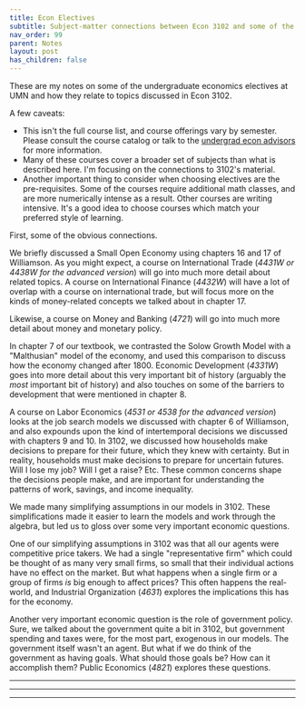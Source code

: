 ```yaml
---
title: Econ Electives
subtitle: Subject-matter connections between Econ 3102 and some of the 4000-level econ electives.
nav_order: 99
parent: Notes
layout: post
has_children: false
---
```


These are my notes on some of the undergraduate economics electives at UMN
and how they relate to topics discussed in Econ 3102. 

A few caveats:
- This isn't the full course list, and course offerings vary by semester. Please consult the course catalog or talk to the [undergrad econ advisors](https://cla.umn.edu/economics/undergraduate/advising) for more information.
- Many of these courses cover a broader set of subjects than what is described here. I'm focusing on the connections to 3102's material.
- Another important thing to consider when choosing electives are the pre-requisites. Some of the courses require additional math classes, and are more numerically intense as a result. Other courses are writing intensive. It's a good idea to choose courses which match your preferred style of learning.


<!--
Students typically 
My goal is to help students find the electives that appeal to them by

## Brief Description on Common Prerequisites

- **Calculus II** (Math 1272 or equivalent) teaches you integral calculus. Integration is an important tool for understanding many different topics.
- **Linear Algebra** and Diff Eq (Math 2243). You've solved systems of equations before. This class extends and formalizes the concepts involved. Linear algebra also teaches you about matrix operations, which let you manipulate many numbers at once, and which are important for econometric techniques.
- **Multivariable Calculus** (Math 2263) takes the concepts and techniques from Calc I and II, and extends them to multiple dimensions. You've already seen a bit of this in your econ classes, whenever you take the partial derivative of a function.
- **Statistics** (Stat 4101 and 4102) teaches you about random distributions, and how to measure and summarize data. 
- Freshman Writing Practice
-->

<!--
TODO: What is freshman writing practice?
I will list it as "writing" in the prereqs


Intro to stats is Stat 3011 3022
5101 and 5102 are mentioned, but only required for 8000 level courses. So I can ignore those here.

Maybe a note about the brief dicsussion of coorelations in class?
Integration is an important tool for understanding topics like uncertainty and inequality.
The underlying concepts are vital for discussing uncertainty and inequality. -->




<!--## Elective Courses Offered this Spring-->

<!--## Electives Related to Topics Covered in 3102-->

<!--## Some Notes Elective Offerings-->


First, some of the obvious connections.

We briefly discussed a Small Open Economy using chapters 16 and 17 of Williamson.
As you might expect, 
a course on International Trade (*4431W or 4438W for the advanced version*) will go into much more detail about related topics.
A course on International Finance (*4432W*) will have a lot of overlap with a course on international trade, but will focus more on the kinds of money-related concepts we talked about in chapter 17.

Likewise, a course on Money and Banking (*4721*) will go into much more detail about money and monetary policy.

In chapter 7 of our textbook, we contrasted the Solow Growth Model with a "Malthusian" model of the economy,
and used this comparison to discuss how the economy changed after 1800. 
Economic Development (*4331W*) goes into more detail about this very important bit of history
(arguably the *most* important bit of history)
and also touches on some of the barriers to development that were mentioned in chapter 8.

<!-- relates to the inequality *between* countries.-->
<!--I attach the syllabus. My guess would be very little overlap. We’re doing more econ history stuff and fewer models.-->



<!--
TODO: Blurb about inequality.
Inequality is an important subject in economics, but is difficult to rigorously discuss without an understanding of integral calculus and statistics.
As such, we only very briefly discussed such topics in 3102.
There are several course offerings that explore inequality in more detail.
The main goal of 3102 is to introduce you to the tools of economics. 
-->


<!--Poverty and Income Inequality (*4341*) qualitatively looks at inequality *within* a country, focusing on the United States.
If you want to know more about the inequalities *between* countries, as we touched upon in chapters 7 and 8 of Williamson,
then consider taking a course on Economic Development (*4331W*).

Many other courses touch on the subject of inequality as well.-->




<!--
http://classinfo.umn.edu/?term=1209&subject=ECON&catalog_nbr=4341

### ECON 4341 -- Poverty and Income Inequality

Course Catalog Description
: This course focuses on the economic aspects of poverty and inequality in the United States. The course utilizes economic theory and empirical research to analyze the determinants of, and potential strategies to overcome poverty and inequality. Topics include measurement and trends of poverty and income inequality, labor markets, education, discrimination, residential segregation,  immigration,  hunger and nutrition, US farm policy, food distribution, food security, food aid, the connection between food production and health outcomes, as well as other related themes.



PreReqs
: intermediate courses-->


A course on Labor Economics (*4531 or 4538 for the advanced version*) looks at the job search models we discussed with chapter 6 of Williamson, 
and also expounds upon the kind of intertemporal decisions we discussed with chapters 9 and 10.<!--, adding uncertainty into the mix.-->
In 3102, we discussed how households make decisions to prepare for their future, which they knew with certainty.
But in reality, households must make decisions to prepare for uncertain futures.
Will I lose my job? Will I get a raise? Etc.
These common concerns<!--Such shocks--> shape the decisions people make, 
and <!--such shocks--> are important for understanding the patterns of work, savings, and income inequality.


<!--
If I had a lot of time, I could go through Lise's models one by one.
For example, 
https://digifesto.com/2019/11/09/notes-on-krussell-smith-1998-and-macroeconomic-theory/
 Krusell and Smith, 1998 “Income and wealth heterogeneity in the macroeconomy.”
has a model of inequality with different preference parameters. That's pretty easy to design a HW problem around.

-->



<!--
Financial Economics (*4751 or 4758 for the advanced version*) 

Regular reading of the business press (Wall Street Journal, Financial Times, The
Economist, New York Times) is strongly recommended.
• Articles: Each chapter in Bailey’s textbook has a list of references. Other references
will be announced in class.
• Nobel Prize Committee 2013, “Understanding Asset Prices”.

• Hull, John Options, Futures and Other Derivatives Pearson Education, 10th (or ear-
lier) Edition, (useful for the 2nd part of the course).









### ECON 4751 - Financial Economics (4758 - Advanced)

Course Catalog Description
: Financial decisions of firms/investors. Determination of interest rates and asset prices. Role of risk/uncertainty. Emphasizes economic models.
: Efficiency/role of financial markets. Theoretical concepts, empirical evidence. Price of financial assets, value of investment projects, risk management trading strategies.

Connection to Topics in 3102
: decision making under uncertainty and the value of assets was briefly touched upon in HW 9


PreReqs
: One semester of Statistics

### ECON 4758 - Advanced Financial Economics

> 

PreReqs
: Calculus II, Statistics

The objective of this course is to give the student an understanding of the operation
of financial markets and pricing of financial assets. In the first part of the course basic
principles of decision making under uncertainty will be developed. These principles will
then be applied to portfolio selection problem in financial asset markets. Models of financial
asset markets and their implications for valuation of stocks, bonds, options and derivative
assets will be discussed. The role of information in financial markets and issues of market
efficiency will be explored as well.
Current events in financial markets will be regularly discussed in class.-->


























We made many simplifying assumptions in our models in 3102.
These simplifications made it easier to learn the models and work through the algebra,
but led us to gloss over some very important economic questions.

One of our simplifying assumptions in 3102 was that all our agents were competitive price takers.
We had a single "representative firm" which could be thought of as many very small firms, so small that their individual actions have no effect on the market. 
But what happens when a single firm or a group of firms *is* big enough to affect prices?
This often happens the real-world, and Industrial Organization (*4631*) explores the implications this has for the economy.

Another very important economic question is the role of government policy. 
Sure, we talked about the government quite a bit in 3102, but government spending and taxes were, for the most part, exogenous in our models. 
The government itself wasn't an agent. 
But what if we do think of the government as having goals. 
What should those goals be? How can it accomplish them?
Public Economics (*4821*) explores these questions.














-------------



<!--
### ECON 4831 - Cost-Benefit Analysis

Course Catalog Description
:  Evaluation of benefits and costs of public projects and programs. Issues connected with definition and measurement of benefits and costs. Rate of return and discount. Market imperfections, risk, uncertainty. Case studies.


### ECON 4311 -- Economy of Latin America

Course Catalog Description
: Economic evolution in Latin America since 1950. Trade liberalization, poverty, inflation, development strategies in selected Latin American countries. Theory/applications of important issues.

### ECON 4317 -- The Chinese Economy

Course Catalog Description
: Overview of the Chinese Economy; transition from command economy to a market-based one and effects on economic indicators; current economic issues and concerns of the Chinese economy; role of China in today's world economy.


### ECON 4118 -- Advanced Mathematical Econ

Course Catalog Description
: > Development of selected models of economic behavior in mathematical terms. Topics selected to illustrate advantages of mathematical formulation.

PreReqs
: Calc II, Linear Algebra
-->



<!--
### ECON 4211 -- Principles of Econometrics
> Data analysis/quantitative methods in economics. Violation of classical regression model assumptions, modified estimation procedures that retain desirable properties. Multi-equation models. Computer applications/interpretation of empirical results. 


PreReqs
: Statistics

### ECON 4261 -- Introduction to Econometrics
> For Econ B.S. majors only. Review of basic linear regression model, its variants. Time series/simultaneous equation models. Material may include panel data, censored/truncated regressions, discrete choice models.


PreReqs
: Calculus II, Linear Algebra, Multivariable Calculus, Statistics

Math 4242 Applied Linear Algebra Recommended.


Connection to measurement stuff?

-->



--------------------------------------------------------------------


<!--
## Graduate-level courses?

"Instructor Consent Required"



### ECON 4161 -- Microeconomic Analysis I+II

> Theories of consumer demand, producer supply, and market equilibrium. General equilibrium and welfare. May include topics such as externalities, economics of information/uncertainty. Seven-week course.

> 	Theories of consumer, producer, and market equilibrium. Includes general equilibrium, welfare, externalities, topics in information and uncertainty, and game theory. Seven-week course.


### ECON 4162 -- Microeconomic Analysis III +IV
> The course is an introduction to basic concepts of stochastic calculus and application in economic analysis and finance. The aim of the course is to provide a treatment of the prerequisites. The requirements are basic probability and real analysis concepts; these will be reviewed in the first lectures.

> Theory and applications of dynamic optimal control to economic environments. Analysis of barrier problems, where a single decision must be made at some point in time; analysis of optimal control problems where multiple, continuous decisions are made over time. May include investment decisions, regulated decision-making and elements of dynamic contracting.

PreReqs
: Calc II, Linear Algebra, Multivariable Calculus, Statistics




### ECON 4165,4116,4167,4168 -- Macroeconomic Theory

> 	Dynamic general equilibrium models: solving for paths of interest rates, consumption, investment, and prices. Seven-week course. Meets with 8105.


PreReqs
: Calc II, Linear Algebra, Multivariable Calculus, Statistics


-->

--------------------------------------------------------------------


<!--

## Other 4000-level Economics Electives


### ECON 4108 - Advanced Game Theory and Applications

> 	For Econ B.S. students only. Games. Normal form, extensive form. Wars of attrition. Games of timing. Bargaining applications in industrial organization, macroeconomics, international economics.

PreReqs
: Calc II


### ECON 4113 - Introduction to Mathematical Economics
> 	Development of selected models of economic behavior in mathematical terms. Topics selected to illustrate advantages of mathematical formulation.

PreReqs
: Calc II, Linear Algebra



### ECON 4115 -- Uncertainty and Information

> This Microeconomic theory course focuses on economies under uncertainty with possibly asymmetric information. Individual behavior of consumers and that of markets are studied under uncertainty with incomplete information. Related topics in technology and innovation. the information economy, and networks will be examined.


PreReqs
: Calc II, Linear Algebra, (Statistics recommended)
























### ECON 4438W - Advanced International Trade
> Theories of trade/explanations of trade patterns. Trade restrictions. Commercial policy. International factor movements. Economic growth/development. Multinational corporations. Regional integration.

PreReqs
: Calculus II, Writing









### ECON 4337 - Comparative Economic Systems
> 	Functions of economic systems; market economy versus centrally planned economy. Comparison of different economic systems. Post socialist transitions in Eastern Europe, Russia, and China. Initial conditions and strategies for reforms; results of reforms in terms of key economic indicators.


PreReqs
: intermediate courses






### ECON 4425 - London: Trade and Brexit

> The seminar includes a history of trade and culture in UK and London since the 1500s up until the formation of the EU. It also includes UK plans for Brexit, and will discuss economic outcomes of it on London and international trade.

### ECON 4428 - London's Economy, International Trade, and BREXIT
	
> London is a “global city”- and has evolved from being a city of merchandise trade to being one of the premier financial services centers and cultural melting-pot in the world. The course explores the role of financial services, merchandise trade, trade policy, immigrant populations and cultures, and current race relations in the evolution of modern London. Globalization, the interactions and interdependencies between the city of London and the rest of the world, are researched and explored through class work and daily site visits to major economic and cultural locales.







### ECON 4731 - Macroeconomic Policy
> Monetary vs. fiscal policy debate in the context of the underlying macroeconomic theory controversy. Comparison of Keynesian, Monetarist, and Classical theories; rational expectations; policy ineffectiveness; time inconsistency; rules vs. discretion; budget deficits; unemployment and inflation.





### ECON 5890 - Economics of the Health-Care System

> 	Economic analysis of U.S. health-care sector. Emphasizes problems of pricing, production, distribution. Health-care services as one factor contributing to nation's health.



-->












